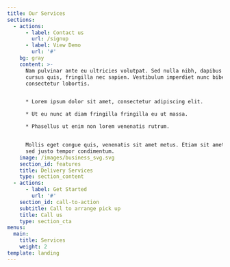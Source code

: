 ```yaml
---
title: Our Services
sections:
  - actions:
      - label: Contact us
        url: /signup
      - label: View Demo
        url: '#'
    bg: gray
    content: >-
      Nam pulvinar ante eu ultricies volutpat. Sed nulla nibh, dapibus sit amet
      cursus quis, fringilla nec sapien. Vestibulum imperdiet nunc bibendum
      consectetur lobortis.


      * Lorem ipsum dolor sit amet, consectetur adipiscing elit.

      * Ut eu nunc at diam fringilla fringilla eu ut massa.

      * Phasellus ut enim non lorem venenatis rutrum.


      Mollis eget congue quis, venenatis sit amet metus. Etiam sit amet tortor
      sed justo tempor condimentum.
    image: /images/business_svg.svg
    section_id: features
    title: Delivery Services
    type: section_content
  - actions:
      - label: Get Started
        url: '#'
    section_id: call-to-action
    subtitle: Call to arrange pick up
    title: Call us
    type: section_cta
menus:
  main:
    title: Services
    weight: 2
template: landing
---
```

